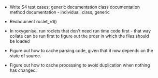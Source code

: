 * Write S4 test cases:
  generic documentation
  class documentation
  method documentation - individual, class, generic

* Redocument roclet_rd()

* In roxygenise, run roclets that don't need run time code first - that way
  collate can be run first to figure out the order in which the files should
  be loaded

* Figure out how to cache parsing code, given that it now depends on the state
  of source.

* Figure out how to cache processing to avoid duplication when nothing has
  changed.